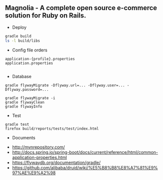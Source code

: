 Magnolia - A complete open source e-commerce solution for Ruby on Rails.
---

* Deploy
```bash
gradle build
ls -l build/libs
```

* Config file orders
```
application-{profile}.properties
application.properties
```
```

```

* Database
```
gradle flywayMigrate -Dflyway.url=... -Dflyway.user=... -Dflyway.password=...

gradle flywayMigrate -i
gradle flywayClean
gradle flywayInfo
```

* Test
```
gradle test
firefox build/reports/tests/test/index.html
```

* Documents
- http://mvnrepository.com/
- http://docs.spring.io/spring-boot/docs/current/reference/html/common-application-properties.html
- https://flywaydb.org/documentation/gradle/
- https://github.com/alibaba/druid/wiki/%E5%B8%B8%E8%A7%81%E9%97%AE%E9%A2%98